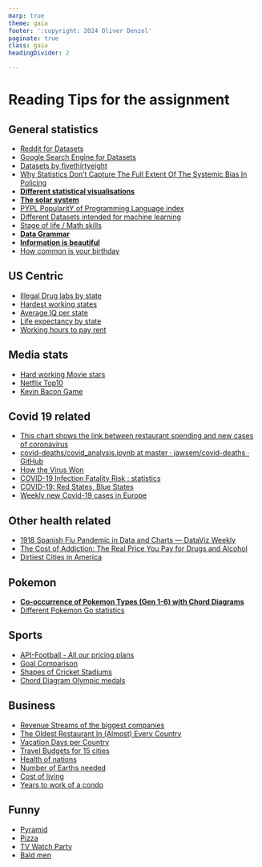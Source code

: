```yaml
---
marp: true
theme: gaia
footer: ':copyright: 2024 Oliver Denzel'
paginate: true
class: gaia
headingDivider: 2

---
```

<!-- _paginate: skip -->
<!-- _class: gaia lead -->

# Reading Tips for the assignment

## General statistics

* [Reddit for Datasets](https://www.reddit.com/r/datasets/)
* [Google Search Engine for Datasets](https://datasetsearch.research.google.com)
* [Datasets by fivethirtyeight](https://data.fivethirtyeight.com)
* [Why Statistics Don’t Capture The Full Extent Of The Systemic Bias In Policing](https://fivethirtyeight.com/features/why-statistics-dont-capture-the-full-extent-of-the-systemic-bias-in-policing/?utm_source=digg)
* **[Different statistical visualisations](https://datavisualiseworld.wordpress.com/posts/)**
* **[The solar system](https://i.redd.it/wr1r93iv2he41.jpg)**
* [PYPL PopularitY of Programming Language index](http://pypl.github.io/PYPL.html)
* [Different Datasets intended for machine learning](https://www.openml.org/search?type=data)
* [Stage of life / Math skills](https://i.redd.it/fyfmu7ewoqi41.jpg)
* **[Data Grammar](https://www.behance.net/gallery/83894451/Catalogue-de-graphes-pour-dataviz-data-grammar)**
* **[Information is beautiful](https://informationisbeautiful.net/beautifulnews/)**
* [How common is your birthday](https://public.tableau.com/app/profile/lisa.trescott/viz/HowCommonIsYourBirthday_17222664505560/Birthday)

## US Centric
* [Illegal Drug labs by state](https://www.criminalattorneycincinnati.com/which-u-s-cities-have-had-the-most-illegal-drug-labs-raided-by-the-dea-over-the-past-10-years/)
* [Hardest working states](https://www.visualcapitalist.com/mapped-u-s-states-that-work-the-hardest/)
* [Average IQ per state](https://www.visualcapitalist.com/mapped-average-iq-score-by-state/)
* [Life expectancy by state](https://www.forbes.com/advisor/life-insurance/states-with-the-largest-decline-in-life-expectancy/)
* [Working hours to pay rent](https://www.self.inc/info/work-hours-to-pay-rent/)

## Media stats

* [Hard working Movie stars](https://resume.io/blog/worlds-hardest-working-hollywood-stars)
* [Netflix Top10](https://top10.netflix.com)
* [Kevin Bacon Game](https://digg.com/stat-significant/link/quantifying-the-kevin-bacon-game-a-statistical-exploration-of-hollywoods-most-connected-actors?utm_source=digg)

## Covid 19 related

* [This chart shows the link between restaurant spending and new cases of coronavirus](https://www.cnbc.com/2020/06/26/this-chart-shows-the-link-between-restaurant-spending-and-new-coronavirus-cases.html?utm_source=digg)
* [covid-deaths/covid_analysis.ipynb at master · jawsem/covid-deaths · GitHub](https://github.com/jawsem/covid-deaths/blob/master/covid_analysis.ipynb)
* [How the Virus Won](https://www.nytimes.com/interactive/2020/us/coronavirus-spread.html?action=click&module=Spotlight&pgtype=Homepage?utm_source=digg)
* [COVID-19 Infection Fatality Risk : statistics](https://www.reddit.com/r/statistics/comments/hgndu0/d_covid19_infection_fatality_risk/)
* [COVID-19: Red States, Blue States](https://tamino.wordpress.com/2020/06/21/covid-19-red-states-blue-states/)
* [Weekly new Covid-19 cases in Europe](https://docs.google.com/spreadsheets/d/e/2PACX-1vTU3DCePS-m3DTxYtMIeymYsWX5ZZBQeXnSuwEeTpBoLH6rwGyBzHhnUqIL1GynnKyrGqV6HIt7aI7M/pubchart?oid=580361556&format=interactive)

## Other health related

* [1918 Spanish Flu Pandemic in Data and Charts — DataViz Weekly](https://www.anychart.com/blog/2020/04/17/spanish-flu-data-charts/)
* [The Cost of Addiction: The Real Price You Pay for Drugs and Alcohol](https://www.detox.net/uncover/cost-addiction-drugs-alcohol/)
* [Dirtiest Cities in America](https://www.visualcapitalist.com/mapped-the-10-dirtiest-cities-in-america/)

## Pokemon

* **[Co-occurrence of Pokemon Types (Gen 1-6) with Chord Diagrams](https://shahinrostami.com/posts/statistics/data-is-beautiful/co-occurrence-of-pokemon-types-with-chord-diagrams/#The-Dataset)**
* [Different Pokemon Go statistics](https://www.businessofapps.com/data/pokemon-go-statistics/)
 
## Sports
 
* [API-Football - All our pricing plans](https://www.api-football.com/pricing)
* [Goal Comparison](https://streamja.com/1Jgd)
* [Shapes of Cricket Stadiums](https://www.bbc.co.uk/sport/extra/vjVnELf6Ih/shapes_cricket_stadiums)
* [Chord Diagram Olympic medals](https://shahinrostami.com/posts/statistics/data-is-beautiful/top-olympic-medal-earning-countries/)
 
## Business
 
* [Revenue Streams of the biggest companies](https://i.redd.it/1zz3wzx1az701.jpg)
* [The Oldest Restaurant In (Almost) Every Country](https://www.netcredit.com/blog/oldest-restaurant-in-every-country/)
* [Vacation Days per Country](https://cdn.digg.com/wp-content/uploads/2022/11/18132455/vacation-days-countries-world.png)
* [Travel Budgets for 15 cities](https://www.visualcapitalist.com/mapped-daily-travel-budgets-for-15-european-countries/)
* [Health of nations](https://themeasureofaplan.com/wealth-map/)
* [Number of Earths needed](https://www.visualcapitalist.com/the-number-of-earths-needed-for-different-countries-lifestyles/)
* [Cost of living](https://smartasset.com/data-studies/united-states-europe-col-2023)
 * [Years to work of a condo](https://www.voronoiapp.com/real-estate/How-Many-Years-Does-it-Take-to-Save-for-a-Condo--2761)
 
 ## Funny
 
* [Pyramid](https://i.redd.it/7oy9k33ifij41.jpg)
* [Pizza](https://i.redd.it/oa5gyhjre7h31.jpg)
* [TV Watch Party](https://i.redd.it/sbrpx4e8y1e01.jpg)
* [Bald men](https://www.voronoiapp.com/maps/Percentage-of-Bald-Males-by-Country-2765)
















